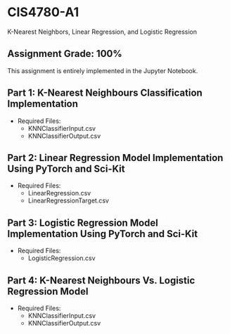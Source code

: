 # CIS4780-A1
K-Nearest Neighbors, Linear Regression, and Logistic Regression

## Assignment Grade: 100% 

This assignment is entirely implemented in the Jupyter Notebook.

## Part 1: K-Nearest Neighbours Classification Implementation
- Required Files:
  - KNNClassifierInput.csv
  - KNNClassifierOutput.csv

## Part 2: Linear Regression Model Implementation Using PyTorch and Sci-Kit
- Required Files:
  - LinearRegression.csv
  - LinearRegressionTarget.csv

## Part 3: Logistic Regression Model Implementation Using PyTorch and Sci-Kit
- Required Files:
  - LogisticRegression.csv

## Part 4: K-Nearest Neighbours Vs. Logistic Regression Model
- Required Files:
  - KNNClassifierInput.csv
  - KNNClassifierOutput.csv
